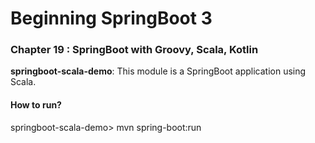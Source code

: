 # Beginning SpringBoot 3


### Chapter 19 : SpringBoot with Groovy, Scala, Kotlin

**springboot-scala-demo**: This module is a SpringBoot application using Scala.

#### How to run?

springboot-scala-demo> mvn spring-boot:run

